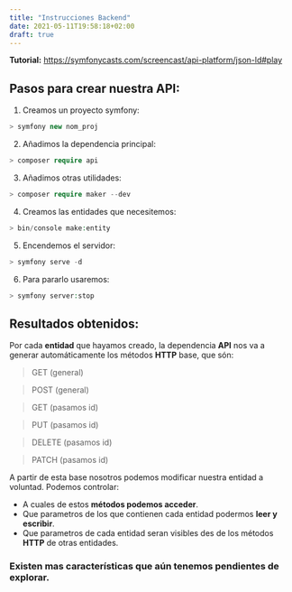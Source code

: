 ```yaml
---
title: "Instrucciones Backend"
date: 2021-05-11T19:58:18+02:00
draft: true
---
```


**Tutorial:** 
https://symfonycasts.com/screencast/api-platform/json-ld#play

## Pasos para crear nuestra API:

1. Creamos un proyecto symfony: 
```php
> symfony new nom_proj
```
2. Añadimos la dependencia principal: 
```php
> composer require api
```
3. Añadimos otras utilidades: 
```php
> composer require maker --dev
```
4. Creamos las entidades que necesitemos: 
```php
> bin/console make:entity
```
5. Encendemos el servidor: 
```php
> symfony serve -d
```
6. Para pararlo usaremos:
```php
> symfony server:stop
```

## Resultados obtenidos:
Por cada **entidad** que hayamos creado, la dependencia **API** nos va a generar automáticamente los métodos **HTTP** base, que són:
> GET (general)

> POST (general)

> GET (pasamos id)

> PUT (pasamos id)

> DELETE (pasamos id)

> PATCH (pasamos id)

A partir de esta base nosotros podemos modificar nuestra entidad a voluntad. Podemos controlar:
-  A cuales de estos **métodos podemos acceder**.
- Que parametros de los que contienen cada entidad podermos **leer y escribir**.
- Que parametros de cada entidad seran visibles des de los métodos **HTTP** de otras entidades.

### Existen mas características que aún tenemos pendientes de explorar.